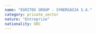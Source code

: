 ```yaml
---
name: "EGRITOS GROUP - SYNERGASIA S.A."
category: private_sector
nature: "Entreprise"
nationality: GRC
---
```

    